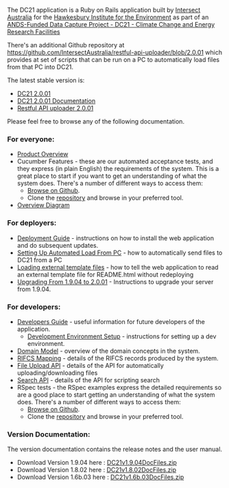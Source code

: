 The DC21 application is a Ruby on Rails application built by [Intersect Australia](http://www.intersect.org.au/) for the [Hawkesbury Institute for the Environment]( http://www.uws.edu.au/hie/hie) as part of an [ANDS-Funded Data Capture Project - DC21 - Climate Change and Energy Research Facilities](http://projects.ands.org.au/id/DC21)

There's an additional Github repository at https://github.com/IntersectAustralia/restful-api-uploader/blob/2.0.01 which provides at set of scripts that can be run on a PC to automatically load files from that PC into DC21.

The latest stable version is:
* [DC21 2.0.01](https://github.com/IntersectAustralia/dc21/blob/2.0.01)
* [DC21 2.0.01 Documentation](https://github.com/IntersectAustralia/dc21-doc/blob/2.0.01/README.md)
* [Restful API uploader 2.0.01](https://github.com/IntersectAustralia/restful-api-uploader/blob/2.0.01)

Please feel free to browse any of the following documentation.
### For everyone:
* [Product Overview](Product_Overview.md)
* Cucumber Features - these are our automated acceptance tests, and they express (in plain English) the requirements of the system. This is a great place to start if you want to get an understanding of what the system does. There's a number of different ways to access them:
  * [Browse on Github](https://github.com/IntersectAustralia/dc21/blob/2.0.01/features).
  * Clone the [repository](https://github.com/IntersectAustralia/dc21/) and browse in your preferred tool.
* [Overview Diagram](Overview_Diagram.md)

### For deployers:
* [Deployment Guide](Deployment_Guide.md) - instructions on how to install the web application and do subsequent updates.
* [Setting Up Automated Load From PC](Setting_Up_Automated_Load_From_PC.md) - how to automatically send files to DC21 from a PC
* [Loading external template files](Loading_External_Template_Files.md) - how to tell the web application to read an external template file for README.html without redeploying
* [Upgrading From 1.9.04 to 2.0.01](Upgrading_From_1.9.04_to_2.0.01.md) - Instructions to upgrade your server from 1.9.04.

###  For developers:
* [Developers Guide](Developers_Guide.md) - useful information for future developers of the application.
  * [Development Environment Setup](Development_Environment_Setup.md) - instructions for setting up a dev environment.
* [Domain Model](Domain_Model.md) - overview of the domain concepts in the system.
* [RIFCS Mapping](RIFCS_Mapping.md) - details of the RIFCS records produced by the system.
* [File Upload API](File_Upload_API.md) - details of the API for automatically uploading/downloading files
* [Search API](Search_API.md) - details of the API for scripting search
* RSpec tests - the RSpec examples express the detailed requirements so are a good place to start getting an understanding of what the system does.  There's a number of different ways to access them:
  * [Browse on Github](https://github.com/IntersectAustralia/dc21/blob/2.0.01/spec).
  * Clone the [repository](https://github.com/IntersectAustralia/dc21) and browse in your preferred tool.

### Version Documentation:
The version documentation contains the release notes and the user manual.
* Download Version 1.9.04 here : [DC21v1.9.04DocFiles.zip](files/HIEv_v1.9.04DocFiles.zip?raw=true)
* Download Version 1.8.02 here : [DC21v1.8.02DocFiles.zip](files/HIEvv1.8.02DocFiles.zip?raw=true)
* Download Version 1.6b.03 here : [DC21v1.6b.03DocFiles.zip](files/DC21v1.6b.03DocFiles.zip?raw=true)
